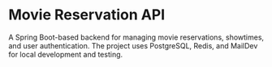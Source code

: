 # Movie Reservation API

 A Spring Boot-based backend for managing movie reservations, showtimes, and user authentication. The project uses PostgreSQL, Redis, and MailDev for local development and testing.
